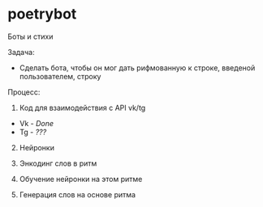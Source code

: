 # poetrybot
 Боты и стихи

Задача:
- Сделать бота, чтобы он мог дать рифмованную к строке, введеной пользователем, строку

Процесс:
1. Код для взаимодействия с API vk/tg

 - Vk - *Done*
 - Tg - *???*
2. Нейронки

 1. Энкодинг слов в ритм
 2. Обучение нейронки на этом ритме
 3. Генерация слов на основе ритма
